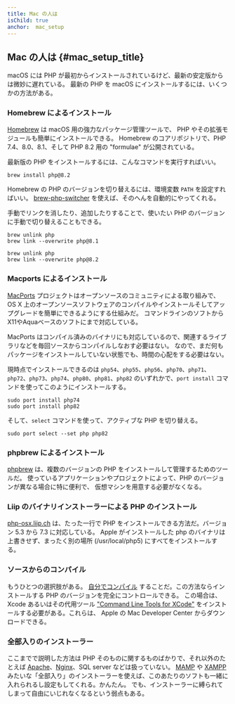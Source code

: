 ```yaml
---
title: Mac の人は
isChild: true
anchor:  mac_setup
---
```


## Mac の人は  {#mac_setup_title}

macOS には PHP が最初からインストールされているけど、最新の安定版からは微妙に遅れている。
最新の PHP を macOS にインストールするには、いくつかの方法がある。

### Homebrew によるインストール

[Homebrew] は macOS 用の強力なパッケージ管理ツールで、
PHP やその拡張モジュールも簡単にインストールできる。
Homebrew のコアリポジトリで、PHP 7.4、8.0、8.1、そして PHP 8.2 用の "formulae" が公開されている。

最新版の PHP をインストールするには、こんなコマンドを実行すればいい。

```
brew install php@8.2
```

Homebrew の PHP のバージョンを切り替えるには、環境変数 `PATH` を設定すればいい。
[brew-php-switcher][brew-php-switcher] を使えば、そのへんを自動的にやってくれる。

手動でリンクを消したり、追加したりすることで、使いたい PHP のバージョンに手動で切り替えることもできる。

```
brew unlink php
brew link --overwrite php@8.1
```

```
brew unlink php
brew link --overwrite php@8.2
```

### Macports によるインストール

[MacPorts] プロジェクトはオープンソースのコミュニティによる取り組みで、
OS X 上のオープンソースソフトウェアのコンパイルやインストールそしてアップグレードを簡単にできるようにする仕組みだ。
コマンドラインのソフトからX11やAquaベースのソフトにまで対応している。

MacPorts はコンパイル済みのバイナリにも対応しているので、関連するライブラリなどを毎回ソースからコンパイルしなおす必要はない。
なので、まだ何もパッケージをインストールしていない状態でも、時間の心配をする必要はない。

現時点でインストールできるのは `php54`、`php55`、`php56`、`php70`、`php71`、`php72`、`php73`、`php74`、`php80`、`php81`、`php82` のいずれかで、`port install` コマンドを使ってこのようにインストールする。

    sudo port install php74
    sudo port install php82

そして、`select` コマンドを使って、アクティブな PHP を切り替える。

    sudo port select --set php php82

### phpbrew によるインストール

[phpbrew] は、複数のバージョンの PHP をインストールして管理するためのツールだ。
使っているアプリケーションやプロジェクトによって、PHP のバージョンが異なる場合に特に便利で、
仮想マシンを用意する必要がなくなる。

### Liip のバイナリインストーラーによる PHP のインストール

[php-osx.liip.ch] は、たった一行で PHP をインストールできる方法だ。バージョン 5.3 から 7.3 に対応している。
Apple がインストールした php のバイナリは上書きせず、まったく別の場所 (/usr/local/php5) にすべてをインストールする。

### ソースからのコンパイル

もうひとつの選択肢がある。 [自分でコンパイル][mac-compile]
することだ。この方法ならインストールする PHP のバージョンを完全にコントロールできる。
この場合は、Xcode あるいはその代用ツール ["Command Line Tools for XCode"]
をインストールする必要がある。これらは、 Apple の Mac Developer Center からダウンロードできる。

### 全部入りのインストーラー

ここまでで説明した方法は PHP そのものに関するものばかりで、それ以外のたとえば [Apache][apache]、[Nginx][nginx]、SQL server などは扱っていない。
[MAMP][mamp-downloads] や [XAMPP][xampp] みたいな「全部入り」のインストーラーを使えば、このあたりのソフトも一緒に入れられるし設定もしてくれる。かんたん。
でも、インストーラーに縛られてしまって自由にいじれなくなるという弱点もある。

[Homebrew]: https://brew.sh/
[MacPorts]: https://www.macports.org/install.php
[phpbrew]: https://github.com/phpbrew/phpbrew
[php-osx.liip.ch]: https://web.archive.org/web/20220505163210/https://php-osx.liip.ch/
[mac-compile]: https://www.php.net/install.macosx.compile
[xcode-gcc-substitution]: https://github.com/kennethreitz/osx-gcc-installer
["Command Line Tools for XCode"]: https://developer.apple.com/downloads
[apache]: https://httpd.apache.org/
[nginx]: https://www.nginx.com/
[mamp-downloads]: https://www.mamp.info/en/downloads/
[xampp]: https://www.apachefriends.org/
[brew-php-switcher]: https://github.com/philcook/brew-php-switcher
